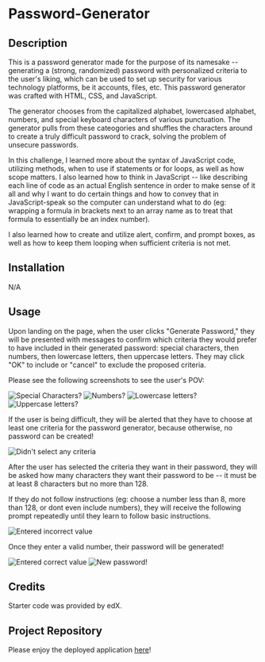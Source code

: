 # Password-Generator

## Description

This is a password generator made for the purpose of its namesake -- generating a (strong, randomized) password with personalized criteria to the user's liking, which can be used to set up security for various technology platforms, be it accounts, files, etc. This password generator was crafted with HTML, CSS, and JavaScript.

The generator chooses from the capitalized alphabet, lowercased alphabet, numbers, and special keyboard characters of various punctuation. The generator pulls from these cateogories and shuffles the characters around to create a truly difficult password to crack, solving the problem of unsecure passwords.

In this challenge, I learned more about the syntax of JavaScript code, utilizing methods, when to use if statements or for loops, as well as how scope matters. I also learned how to think in JavaScript -- like describing each line of code as an actual English sentence in order to make sense of it all and why I want to do certain things and how to convey that in JavaScript-speak so the computer can understand what to do (eg: wrapping a formula in brackets next to an array name as to treat that formula to essentially be an index number).

I also learned how to create and utilize alert, confirm, and prompt boxes, as well as how to keep them looping when sufficient criteria is not met.

## Installation

N/A

## Usage

Upon landing on the page, when the user clicks "Generate Password," they will be presented with messages to confirm which criteria they would prefer to have included in their generated password: special characters, then numbers, then lowercase letters, then uppercase letters. They may click "OK" to include or "cancel" to exclude the proposed criteria.

Please see the following screenshots to see the user's POV:

![Special Characters?](./assets/spec.png)
![Numbers?](./assets/num.png)
![Lowercase letters?](./assets/low.png)
![Uppercase letters?](./assets/upp.png)

If the user is being difficult, they will be alerted that they have to choose at least one criteria for the password generator, because otherwise, no password can be created!

![Didn't select any criteria](./assets/noselect.png)

After the user has selected the criteria they want in their password, they will be asked how many characters they want their password to be -- it must be at least 8 characters but no more than 128.

If they do not follow instructions (eg: choose a number less than 8, more than 128, or dont even include numbers), they will receive the following prompt repeatedly until they learn to follow basic instructions.

![Entered incorrect value](./assets/incorrectvalue.png)

Once they enter a valid number, their password will be generated!

![Entered correct value](./assets/correctvalue.png)
![New password!](./assets/generatedpw.png)


## Credits

Starter code was provided by edX.

## Project Repository

Please enjoy the deployed application [here](url)!